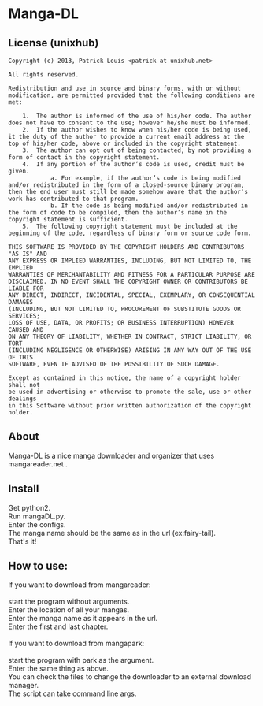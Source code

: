 Manga-DL
=======

License (unixhub)
-----------------

    Copyright (c) 2013, Patrick Louis <patrick at unixhub.net>

    All rights reserved.

    Redistribution and use in source and binary forms, with or without
    modification, are permitted provided that the following conditions are met:

        1.  The author is informed of the use of his/her code. The author does not have to consent to the use; however he/she must be informed.
        2.  If the author wishes to know when his/her code is being used, it the duty of the author to provide a current email address at the top of his/her code, above or included in the copyright statement.
        3.  The author can opt out of being contacted, by not providing a form of contact in the copyright statement.
        4.  If any portion of the author’s code is used, credit must be given.
                a. For example, if the author’s code is being modified and/or redistributed in the form of a closed-source binary program, then the end user must still be made somehow aware that the author’s work has contributed to that program.
                b. If the code is being modified and/or redistributed in the form of code to be compiled, then the author’s name in the copyright statement is sufficient.
        5.  The following copyright statement must be included at the beginning of the code, regardless of binary form or source code form.

    THIS SOFTWARE IS PROVIDED BY THE COPYRIGHT HOLDERS AND CONTRIBUTORS "AS IS" AND
    ANY EXPRESS OR IMPLIED WARRANTIES, INCLUDING, BUT NOT LIMITED TO, THE IMPLIED
    WARRANTIES OF MERCHANTABILITY AND FITNESS FOR A PARTICULAR PURPOSE ARE
    DISCLAIMED. IN NO EVENT SHALL THE COPYRIGHT OWNER OR CONTRIBUTORS BE LIABLE FOR
    ANY DIRECT, INDIRECT, INCIDENTAL, SPECIAL, EXEMPLARY, OR CONSEQUENTIAL DAMAGES
    (INCLUDING, BUT NOT LIMITED TO, PROCUREMENT OF SUBSTITUTE GOODS OR SERVICES;
    LOSS OF USE, DATA, OR PROFITS; OR BUSINESS INTERRUPTION) HOWEVER CAUSED AND
    ON ANY THEORY OF LIABILITY, WHETHER IN CONTRACT, STRICT LIABILITY, OR TORT
    (INCLUDING NEGLIGENCE OR OTHERWISE) ARISING IN ANY WAY OUT OF THE USE OF THIS
    SOFTWARE, EVEN IF ADVISED OF THE POSSIBILITY OF SUCH DAMAGE.

    Except as contained in this notice, the name of a copyright holder shall not
    be used in advertising or otherwise to promote the sale, use or other dealings
    in this Software without prior written authorization of the copyright holder.

About
-----

Manga-DL is a nice manga downloader and organizer that uses mangareader.net .<br>


Install
-------

Get python2. <br>
Run mangaDL.py. <br>
Enter the configs. <br>
The manga name should be the same as in the url (ex:fairy-tail). <br>
That's it! <br>

How to use:
-----------

If you want to download from mangareader: <br>
 <br>
start the program without arguments. <br>
Enter the location of all your mangas. <br>
Enter the manga name as it appears in the url. <br>
Enter the first and last chapter. <br>
 <br>
If you want to download from mangapark:  <br>
 <br>
start the program with park as the argument.  <br>
Enter the same thing as above. <br>
You can check the files to change the downloader to an external download manager. <br>
The script can take command line args. <br>

